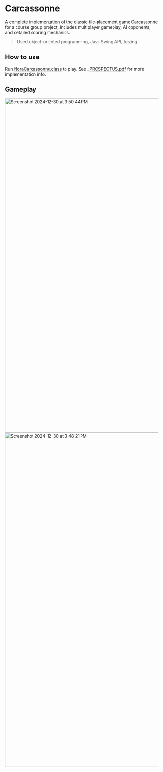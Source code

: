 # Carcassonne
A complete implementation of the classic tile-placement game Carcassonne for a course group project; includes multiplayer gameplay, AI opponents, and detailed scoring mechanics.
> Used object-oriented programming, Java Swing API, testing.

## How to use
Run [NoraCarcassonne.class](NoraCarcassonne.class) to play. See [_PROSPECTUS.pdf](_PROSPECTUS.pdf) for more implementation info.

## Gameplay
<img width="1097" alt="Screenshot 2024-12-30 at 3 50 44 PM" src="https://github.com/user-attachments/assets/c931bf6a-faed-4900-8314-9a80cfb1498d" />
<img width="1097" alt="Screenshot 2024-12-30 at 3 48 21 PM" src="https://github.com/user-attachments/assets/1e292269-2719-47f5-b4c3-2c33fa091235" />
